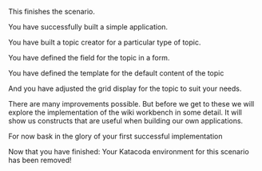 This finishes the scenario.

You have successfully built a simple application.

You have built a topic creator for a particular type of topic.

You have defined the field for the topic in a form.

You have defined the template for the default content of the topic

And you have adjusted the grid display for the topic to suit your needs.

There are many improvements possible.
But before we get to these we will explore the implementation of the wiki workbench in some detail.
It will show us constructs that are useful when building our own applications.

For now bask in the glory of your first successful implementation

Now that you have finished:
Your Katacoda environment for this scenario has been removed!